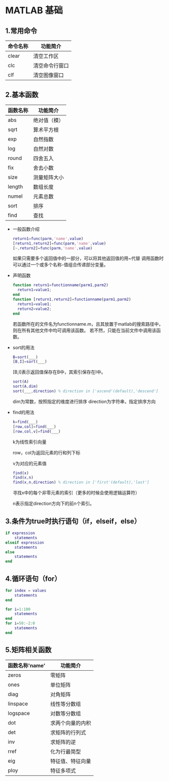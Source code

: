 # MATLAB 基础

## 1.常用命令

| 命令名称 | 功能简介       |
| -------- | -------------- |
| clear    | 清空工作区     |
| clc      | 清空命令行窗口 |
| clf      | 清空图像窗口   |

## 2.基本函数

| 函数名称 | 功能简介     |
| -------- | ------------ |
| abs      | 绝对值（模） |
| sqrt     | 算术平方根   |
| exp      | 自然指数     |
| log      | 自然对数     |
| round    | 四舍五入     |
| fix      | 舍去小数     |
| size     | 测量矩阵大小 |
| length   | 数组长度     |
| numel    | 元素总数     |
| sort     | 排序         |
| find     | 查找         |

- 一般函数介绍

  ```matlab
  return1=func(parm,'name',value)
  [return1,return2]=func(parm,'name',value)
  [~,return2]=func(parm,'name',value)
  ```

  如果只需要多个返回值中的一部分，可以将其他返回值的用~代替
  调用函数时可以通过一个或多个名称-值组合传递部分变量。

- 声明函数

  ```matlab
  function return1=functionname(parm1,parm2)
    return1=value1;
  end
  function [return1,return2]=functionname(parm1,parm2)
    return1=value1;
    return2=value2;
  end
  ```

  若函数所在的文件名为functionname.m，且其放置于matlab的搜索路径中，则在所有其他文件中均可调用该函数。
  若不然，只能在当前文件中调用该函数。

- sort的用法

  ```matlab
  B=sort(___)
  [B,I]=sort(___)
  ```

  [B,I]表示返回值保存在B中，其索引保存在I中。

  ```matlab
  sort(A)
  sort(A,dim)
  sort(___,direction) % direction in ['ascend'(default),'descend']
  ```

  dim为常数，按照指定的维度进行排序
  direction为字符串，指定排序方向

- find的用法

  ```matlab
  k=find(___)
  [row,col]=find(___)
  [row,col,v]=find(___)
  ```

   k为线性索引向量

   row，col为返回元素的行和列下标

   v为对应的元素值

  ```matlab
  find(x)
  find(x,n)
  find(x,n,direction) % direction in ['first'(default),'last']
  ```

  寻找x中的每个非零元素的索引（更多的时候会使用逻辑运算符）

  n表示指定direction方向下的前n个索引。

## 3.条件为true时执行语句（if，elseif，else）

```matlab
if expression
    statements
elseif expression
    statements
else
    statements
end
```

## 4.循环语句（for）

```matlab
for index = values
    statements
end
```

```matlab
for i=1:100
    statements
end
for i=50:-2:0
    statements
end
```

## 5.矩阵相关函数

| 函数名称'name' | 功能简介         |
| -------------- | ---------------- |
| zeros          | 零矩阵           |
| ones           | 单位矩阵         |
| diag           | 对角矩阵         |
| linspace       | 线性等分数组     |
| logspace       | 对数等分数组     |
| dot            | 求两个向量的内积 |
| det            | 求矩阵的行列式   |
| inv            | 求矩阵的逆       |
| rref           | 化为行最简型     |
| eig            | 特征值、特征向量 |
| ploy           | 特征多项式       |
